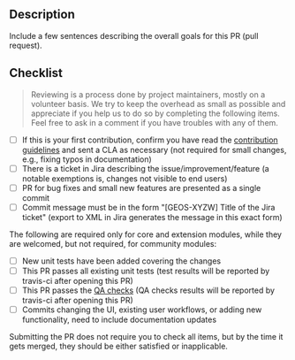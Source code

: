 ## Description

Include a few sentences describing the overall goals for this PR (pull request).

## Checklist

> Reviewing is a process done by project maintainers, mostly on a volunteer basis. We try to keep the overhead as small as possible and appreciate if you help us to do so by completing the following items. Feel free to ask in a comment if you have troubles with any of them.

- [ ] If this is your first contribution, confirm you have read the [contribution guidelines](https://github.com/geoserver/geoserver/blob/master/CONTRIBUTING.md) and sent a CLA as necessary (not required for small changes, e.g., fixing typos in documentation)
- [ ] There is a ticket in Jira describing the issue/improvement/feature (a notable exemptions is, changes not visible to end users)
- [ ] PR for bug fixes and small new features are presented as a single commit
- [ ] Commit message must be in the form "[GEOS-XYZW] Title of the Jira ticket" (export to XML in Jira generates the message in this exact form)

The following are required only for core and extension modules, while they are welcomed, but not required, for community modules:
- [ ] New unit tests have been added covering the changes
- [ ] This PR passes all existing unit tests (test results will be reported by travis-ci after opening this PR)
- [ ] This PR passes the [QA checks](https://docs.geoserver.org/latest/en/developer/qa-guide/index.html) (QA checks results will be reported by travis-ci after opening this PR)
- [ ] Commits changing the UI, existing user workflows, or adding new functionality, need to include documentation updates

Submitting the PR does not require you to check all items, but by the time it gets merged, they should be either satisfied or inapplicable.
